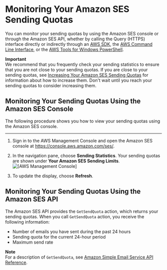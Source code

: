# Monitoring Your Amazon SES Sending Quotas<a name="manage-sending-quotas-monitor"></a>

You can monitor your sending quotas by using the Amazon SES console or through the Amazon SES API, whether by calling the Query \(HTTPS\) interface directly or indirectly through an [AWS SDK](https://aws.amazon.com/tools/), the [AWS Command Line Interface](https://aws.amazon.com/cli/), or the [AWS Tools for Windows PowerShell](https://aws.amazon.com/powershell/)\.

**Important**  
We recommend that you frequently check your sending statistics to ensure that you are not close to your sending quotas\. If you are close to your sending quotas, see [Increasing Your Amazon SES Sending Quotas](manage-sending-quotas-request-increase.md) for information about how to increase them\. Don't wait until you reach your sending quotas to consider increasing them\.

## Monitoring Your Sending Quotas Using the Amazon SES Console<a name="manage-sending-quotas-monitor-console"></a>

The following procedure shows you how to view your sending quotas using the Amazon SES console\.

****

1. Sign in to the AWS Management Console and open the Amazon SES console at [https://console\.aws\.amazon\.com/ses/](https://console.aws.amazon.com/ses/)\.

1. In the navigation pane, choose **Sending Statistics**\. Your sending quotas are shown under **Your Amazon SES Sending Limits**\.   
![\[AWS Management Console\]](http://docs.aws.amazon.com/ses/latest/DeveloperGuide/images/console_dashboard.png)

1. To update the display, choose **Refresh**\.

## Monitoring Your Sending Quotas Using the Amazon SES API<a name="manage-sending-quotas-monitor-api"></a>

The Amazon SES API provides the `GetSendQuota` action, which returns your sending quotas\. When you call `GetSendQuota` action, you receive the following information:
+ Number of emails you have sent during the past 24 hours
+ Sending quota for the current 24\-hour period
+ Maximum send rate

**Note**  
For a description of `GetSendQuota`, see [Amazon Simple Email Service API Reference](https://docs.aws.amazon.com/ses/latest/APIReference/)\.